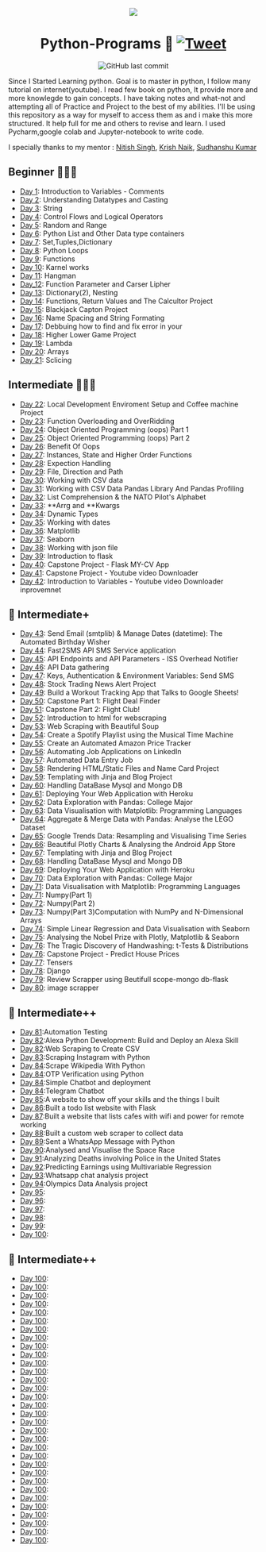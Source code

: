 <p align="center">
<img width="" src="https://github.com/vivekkpatil7/Go-With-Python/blob/9c63c51fd547d96271035e75a856f0e9c4632fcc/giphy.gif" />
<h1 align="center">Python-Programs 🐍 
  <a href="https://www.linkedin.com/in/vivekkpatil7/">
      <img alt="Tweet" src="https://img.shields.io/badge/LinkedIn-0077B5?style=for-the-badge&logo=linkedin&logoColor=white" />
    </a>
</h1>
</p>

<p align="center">
    <img src="https://img.shields.io/github/last-commit/vivekkpatil7/Python-Programs" alt="GitHub last commit">
</p>

Since I Started Learning python. Goal is to master in python, I follow many tutorial on internet(youtube). I read few book on python, It provide more and more knowlegde to gain concepts. I have taking notes and what-not and attempting all of Practice and Project to the best of my abilities.
I'll be using this repository as a way for myself to access them as and i make this more structured. It help full for me and others to revise and learn.
I used Pycharm,google colab and Jupyter-notebook to write code.

I specially thanks to my mentor : [Nitish Singh](https://www.linkedin.com/in/nitish-singh-03412789/), [Krish Naik](https://www.linkedin.com/in/naikkrish/), [Sudhanshu Kumar](https://www.linkedin.com/in/-sudhanshu-kumar/)
 
## Beginner 👨🏻‍🎓 
- [Day 1](): Introduction to Variables - Comments
- [Day 2](): Understanding Datatypes and Casting
- [Day 3](): String
- [Day 4](): Control Flows and Logical Operators 
- [Day 5](): Random and Range
- [Day 6](): Python List and Other Data type containers
- [Day 7](): Set,Tuples,Dictionary
- [Day 8](): Python Loops
- [Day 9](): Functions
- [Day 10](): Karnel works
- [Day 11](): Hangman
- [Day_12](): Function Parameter and Carser Lipher
- [Day 13](): Dictionary(2), Nesting 
- [Day 14](): Functions, Return Values and The Calcultor Project
- [Day 15](): Blackjack Capton Project
- [Day 16](): Name Spacing and String Formating
- [Day 17](): Debbuing how to find and fix error in your
- [Day 18](): Higher Lower Game Project 
- [Day 19](): Lambda
- [Day 20](): Arrays
- [Day 21](): Sclicing

## Intermediate 👨🏻‍🎓
- [Day 22](): Local Development Enviroment Setup and Coffee machine Project
- [Day 23](): Function Overloading and OverRidding
- [Day 24](): Object Oriented Programming (oops) Part 1
- [Day 25](): Object Oriented Programming (oops) Part 2
- [Day 26](): Benefit Of Oops
- [Day 27](): Instances, State and Higher Order Functions
- [Day 28](): Expection Handling
- [Day 29](): File, Direction and Path
- [Day 30](): Working with CSV data 
- [Day 31](): Working with CSV Data Pandas Library And Pandas Profiling
- [Day 32](): List Comprehension & the NATO Pilot's Alphabet
- [Day 33](): **Arrg and **Kwargs
- [Day 34](): Dynamic Types
- [Day 35](): Working with dates
- [Day 36](): Matplotlib
- [Day 37](): Seaborn
- [Day 38](): Working with json file
- [Day 39](): Introduction to flask
- [Day 40](): Capstone Project - Flask MY-CV App
- [Day 41](): Capstone Project - Youtube video Downloader
- [Day 42](): Introduction to Variables - Youtube video Downloader inprovemnet

## 💪 Intermediate+
- [Day 43](): Send Email (smtplib) & Manage Dates (datetime): The Automated Birthday Wisher
- [Day 44](): Fast2SMS API SMS Service application
- [Day 45](): API Endpoints and API Parameters - ISS Overhead Notifier
- [Day 46](): API Data gathering
- [Day 47](): Keys, Authentication & Environment Variables: Send SMS
- [Day 48](): Stock Trading News Alert Project
- [Day 49](): Build a Workout Tracking App that Talks to Google Sheets!
- [Day 50](): Capstone Part 1: Flight Deal Finder
- [Day 51](): Capstone Part 2: Flight Club!
- [Day 52](): Introduction to html for webscraping
- [Day 53](): Web Scraping with Beautiful Soup
- [Day 54](): Create a Spotify Playlist using the Musical Time Machine
- [Day 55](): Create an Automated Amazon Price Tracker
- [Day 56](): Automating Job Applications on LinkedIn
- [Day 57](): Automated Data Entry Job
- [Day 58](): Rendering HTML/Static Files and Name Card Project
- [Day 59](): Templating with Jinja and Blog Project
- [Day 60](): Handling DataBase Mysql and Mongo DB
- [Day 61](): Deploying Your Web Application with Heroku
- [Day 62](): Data Exploration with Pandas: College Major
- [Day 63](): Data Visualisation with Matplotlib: Programming Languages
- [Day 64](): Aggregate & Merge Data with Pandas: Analyse the LEGO Dataset
- [Day 65](): Google Trends Data: Resampling and Visualising Time Series
- [Day 66](): Beautiful Plotly Charts & Analysing the Android App Store
- [Day 67](): Templating with Jinja and Blog Project
- [Day 68](): Handling DataBase Mysql and Mongo DB
- [Day 69](): Deploying Your Web Application with Heroku
- [Day 70](): Data Exploration with Pandas: College Major
- [Day 71](): Data Visualisation with Matplotlib: Programming Languages
- [Day 71](): Numpy(Part 1)
- [Day 72](): Numpy(Part 2)
- [Day 73](): Numpy(Part 3)Computation with NumPy and N-Dimensional Arrays
- [Day 74](): Simple Linear Regression and Data Visualisation with Seaborn
- [Day 75](): Analysing the Nobel Prize with Plotly, Matplotlib & Seaborn
- [Day 76](): The Tragic Discovery of Handwashing: t-Tests & Distributions
- [Day 76](): Capstone Project - Predict House Prices
- [Day 77](): Tensers 
- [Day 78](): Django
- [Day 79](): Review Scrapper using Beutifull scope-mongo db-flask
- [Day 80](): image scrapper

## 💪 Intermediate++
- [Day 81]():Automation Testing
- [Day 82]():Alexa Python Development: Build and Deploy an Alexa Skill
- [Day 82]():Web Scraping to Create CSV
- [Day 83]():Scraping Instagram with Python
- [Day 84]():Scrape Wikipedia With Python
- [Day 84]():OTP Verification using Python
- [Day 84]():Simple Chatbot and deployment
- [Day 84]():Telegram Chatbot
- [Day 85]():A website to show off your skills and the things I built
- [Day 86]():Built a todo list website with Flask
- [Day 87]():Built a website that lists cafes with wifi and power for remote working
- [Day 88]():Built a custom web scraper to collect data
- [Day 89]():Sent a WhatsApp Message with Python
- [Day 90]():Analysed and Visualise the Space Race
- [Day 91]():Analyzing Deaths involving Police in the United States
- [Day 92]():Predicting Earnings using Multivariable Regression
- [Day 93]():Whatsapp chat analysis project
- [Day 94]():Olympics Data Analysis project
- [Day 95]():
- [Day 96]():
- [Day 97]():
- [Day 98]():
- [Day 99]():
- [Day 100]():

## 💪 Intermediate++
- [Day 100]():
- [Day 100]():
- [Day 100]():
- [Day 100]():
- [Day 100]():
- [Day 100]():
- [Day 100]():
- [Day 100]():
- [Day 100]():
- [Day 100]():
- [Day 100]():
- [Day 100]():
- [Day 100]():
- [Day 100]():
- [Day 100]():
- [Day 100]():
- [Day 100]():
- [Day 100]():
- [Day 100]():
- [Day 100]():
- [Day 100]():
- [Day 100]():
- [Day 100]():
- [Day 100]():
- [Day 100]():
- [Day 100]():
- [Day 100]():
- [Day 100]():
- [Day 100]():
- [Day 100]():
- [Day 100]():
- [Day 100]():


 










 
